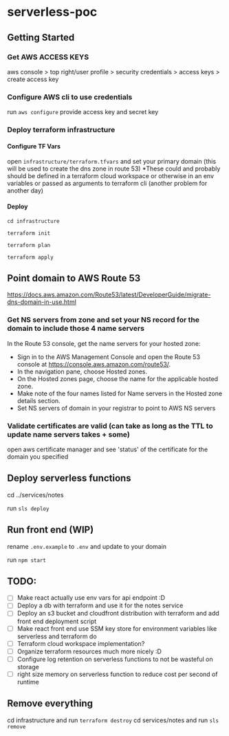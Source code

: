 # serverless-poc

## Getting Started
### Get AWS ACCESS KEYS
aws console > top right/user profile > security credentials > access keys > create access key

### Configure AWS cli to use credentials 
run `aws configure`
provide access key and secret key

### Deploy terraform infrastructure
#### Configure TF Vars
open `infrastructure/terraform.tfvars` and set your primary domain (this will be used to create the dns zone in route 53)
*These could and probably should be defined in a terraform cloud workspace or otherwise in an env variables or passed as arguments to terraform cli (another problem for another day)

#### Deploy

`cd infrastructure`

`terraform init`

`terraform plan`

`terraform apply`

## Point domain to AWS Route 53
https://docs.aws.amazon.com/Route53/latest/DeveloperGuide/migrate-dns-domain-in-use.html

### Get NS servers from zone and set your NS record for the domain to include those 4 name servers
In the Route 53 console, get the name servers for your hosted zone:
- Sign in to the AWS Management Console and open the Route 53 console at https://console.aws.amazon.com/route53/.
- In the navigation pane, choose Hosted zones.
- On the Hosted zones page, choose the name for the applicable hosted zone.
- Make note of the four names listed for Name servers in the Hosted zone details section.
- Set NS servers of domain in your registrar to point to AWS NS servers

### Validate certificates are valid (can take as long as the TTL to update name servers takes + some)
open aws certificate manager and see 'status' of the certificate for the domain you specified

## Deploy serverless functions
cd ../services/notes

run `sls deploy`

## Run front end (WIP)
rename `.env.example` to `.env` and update to your domain

run `npm start`

## TODO:
 - [ ] Make react actually use env vars for api endpoint :D
 - [ ] Deploy a db with terraform and use it for the notes service
 - [ ] Deploy an s3 bucket and cloudfront distribution with terraform and add front end deployment script
 - [ ] Make react front end use SSM key store for environment variables like serverless and terraform do
 - [ ] Terraform cloud workspace implementation?
 - [ ] Organize terraform resources much more nicely :D 
 - [ ] Configure log retention on serverless functions to not be wasteful on storage
 - [ ] right size memory on serverless function to reduce cost per second of runtime

## Remove everything
cd infrastructure and run `terraform destroy`
cd services/notes and run `sls remove`